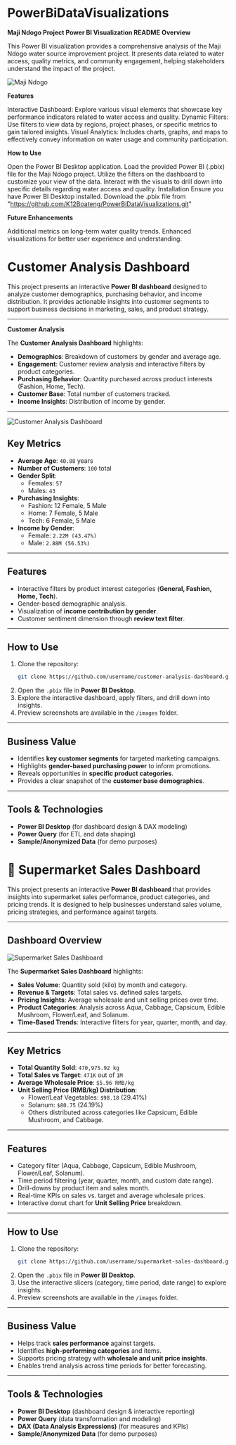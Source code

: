 # PowerBiDataVisualizations
**Maji Ndogo Project Power BI Visualization README**
**Overview**

This Power BI visualization provides a comprehensive analysis of the Maji Ndogo water source improvement project. It presents data related to water access, quality metrics, and community engagement, helping stakeholders understand the impact of the project.

![Maji Ndogo](imgs/Maji-Ndogo-img.png)

**Features**

Interactive Dashboard: Explore various visual elements that showcase key performance indicators related to water access and quality.
Dynamic Filters: Use filters to view data by regions, project phases, or specific metrics to gain tailored insights.
Visual Analytics: Includes charts, graphs, and maps to effectively convey information on water usage and community participation.

**How to Use**

Open the Power BI Desktop application.
Load the provided Power BI (.pbix) file for the Maji Ndogo project.
Utilize the filters on the dashboard to customize your view of the data.
Interact with the visuals to drill down into specific details regarding water access and quality.
Installation
Ensure you have Power BI Desktop installed.
Download the .pbix file from "https://github.com/K12Boateng/PowerBiDataVisualizations.git"

**Future Enhancements**

Additional metrics on long-term water quality trends.
Enhanced visualizations for better user experience and understanding.



# Customer Analysis Dashboard  

This project presents an interactive **Power BI dashboard** designed to analyze customer demographics, purchasing behavior, and income distribution. It provides actionable insights into customer segments to support business decisions in marketing, sales, and product strategy.  

---

**Customer Analysis**  

The **Customer Analysis Dashboard** highlights:  
- **Demographics**: Breakdown of customers by gender and average age.  
- **Engagement**: Customer review analysis and interactive filters by product categories.  
- **Purchasing Behavior**: Quantity purchased across product interests (Fashion, Home, Tech).  
- **Customer Base**: Total number of customers tracked.  
- **Income Insights**: Distribution of income by gender.  

---
![Customer Analysis Dashboard](/imgs/CustomerAnalysis.png)  

## Key Metrics  

- **Average Age**: `40.88` years  
- **Number of Customers**: `100` total  
- **Gender Split**:  
  - Females: `57`  
  - Males: `43`  
- **Purchasing Insights**:  
  - Fashion: 12 Female, 5 Male  
  - Home: 7 Female, 5 Male  
  - Tech: 6 Female, 5 Male  
- **Income by Gender**:  
  - Female: `2.22M (43.47%)`  
  - Male: `2.88M (56.53%)`  

---

## Features  

- Interactive filters by product interest categories (**General, Fashion, Home, Tech**).  
- Gender-based demographic analysis.  
- Visualization of **income contribution by gender**.  
- Customer sentiment dimension through **review text filter**.  

---

## How to Use  

1. Clone the repository:  
   ```bash
   git clone https://github.com/username/customer-analysis-dashboard.git
   ```  
2. Open the `.pbix` file in **Power BI Desktop**.  
3. Explore the interactive dashboard, apply filters, and drill down into insights.  
4. Preview screenshots are available in the `/images` folder.  

---

## Business Value  

- Identifies **key customer segments** for targeted marketing campaigns.  
- Highlights **gender-based purchasing power** to inform promotions.  
- Reveals opportunities in **specific product categories**.  
- Provides a clear snapshot of the **customer base demographics**.  

---

## Tools & Technologies  

- **Power BI Desktop** (for dashboard design & DAX modeling)  
- **Power Query** (for ETL and data shaping)  
- **Sample/Anonymized Data** (for demo purposes)  


# 🛒 Supermarket Sales Dashboard  

This project presents an interactive **Power BI dashboard** that provides insights into supermarket sales performance, product categories, and pricing trends. It is designed to help businesses understand sales volume, pricing strategies, and performance against targets.  

---

## Dashboard Overview  

![Supermarket Sales Dashboard](/imgs/SuperMarket-Dashboard.png)  

The **Supermarket Sales Dashboard** highlights:  
- **Sales Volume**: Quantity sold (kilo) by month and category.  
- **Revenue & Targets**: Total sales vs. defined sales targets.  
- **Pricing Insights**: Average wholesale and unit selling prices over time.  
- **Product Categories**: Analysis across Aqua, Cabbage, Capsicum, Edible Mushroom, Flower/Leaf, and Solanum.  
- **Time-Based Trends**: Interactive filters for year, quarter, month, and day.  

---

## Key Metrics  

- **Total Quantity Sold**: `470,975.92 kg`  
- **Total Sales vs Target**: `471K` out of `1M`  
- **Average Wholesale Price**: `$5.96 RMB/kg`  
- **Unit Selling Price (RMB/kg) Distribution**:  
  - Flower/Leaf Vegetables: `$98.18` (29.41%)  
  - Solanum: `$80.75` (24.19%)  
  - Others distributed across categories like Capsicum, Edible Mushroom, and Cabbage.  

---

## Features  

- Category filter (Aqua, Cabbage, Capsicum, Edible Mushroom, Flower/Leaf, Solanum).  
- Time period filtering (year, quarter, month, and custom date range).  
- Drill-downs by product item and sales month.  
- Real-time KPIs on sales vs. target and average wholesale prices.  
- Interactive donut chart for **Unit Selling Price** breakdown.  

---

## How to Use  

1. Clone the repository:  
   ```bash
   git clone https://github.com/username/supermarket-sales-dashboard.git
   ```  
2. Open the `.pbix` file in **Power BI Desktop**.  
3. Use the interactive slicers (category, time period, date range) to explore insights.  
4. Preview screenshots are available in the `/images` folder.  

---

## Business Value  

- Helps track **sales performance** against targets.  
- Identifies **high-performing categories** and items.  
- Supports pricing strategy with **wholesale and unit price insights**.  
- Enables trend analysis across time periods for better forecasting.  

---

## Tools & Technologies  

- **Power BI Desktop** (dashboard design & interactive reporting)  
- **Power Query** (data transformation and modeling)  
- **DAX (Data Analysis Expressions)** (for measures and KPIs)  
- **Sample/Anonymized Data** (for demo purposes)  



